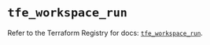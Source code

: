 # `tfe_workspace_run`

Refer to the Terraform Registry for docs: [`tfe_workspace_run`](https://registry.terraform.io/providers/hashicorp/tfe/0.65.0/docs/resources/workspace_run).

